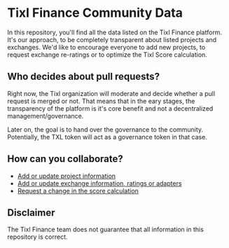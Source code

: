 # Tixl Finance Community Data

In this repository, you'll find all the data listed on the Tixl Finance platform. It's our approach, to be completely transparent about listed projects and exchanges. We'd like to encourage everyone to add new projects, to request exchange re-ratings or to optimize the Tixl Score calculation.

## Who decides about pull requests?

Right now, the Tixl organization will moderate and decide whether a pull request is merged or not. That means that in the eary stages, the transparency of the platform is it's core benefit and not a decentralized management/governance. 

Later on, the goal is to hand over the governance to the community. Potentially, the TXL token will act as a governance token in that case.

## How can you collaborate?

- [Add or update project information](projects/README.md)
- [Add or update exchange information, ratings or adapters](exchanges/README.md)
- [Request a change in the score calculation](score/README.md)

## Disclaimer

The Tixl Finance team does not guarantee that all information in this repository is correct.

